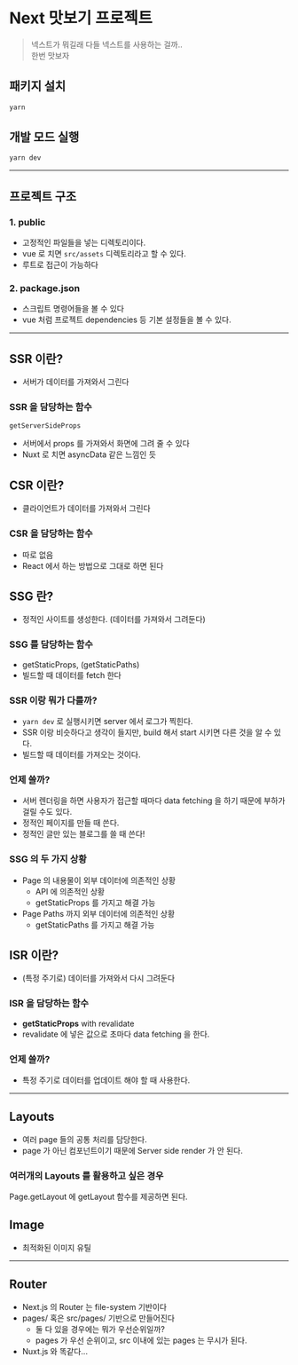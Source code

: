 # Next 맛보기 프로젝트

> 넥스트가 뭐길래 다들 넥스트를 사용하는 걸까..  
> 한번 맛보자

## 패키지 설치

```sh
yarn
```

## 개발 모드 실행

```sh
yarn dev
```

---

## 프로젝트 구조

### 1. public

- 고정적인 파일들을 넣는 디렉토리이다.
- vue 로 치면 `src/assets` 디렉토리라고 할 수 있다.
- 루트로 접근이 가능하다

### 2. package.json

- 스크립트 명령어들을 볼 수 있다
- vue 처럼 프로젝트 dependencies 등 기본 설정들을 볼 수 있다.

---

## SSR 이란?

- 서버가 데이터를 가져와서 그린다

### SSR 을 담당하는 함수

`getServerSideProps`

- 서버에서 props 를 가져와서 화면에 그려 줄 수 있다
- Nuxt 로 치면 asyncData 같은 느낌인 듯

## CSR 이란?

- 클라이언트가 데이터를 가져와서 그린다

### CSR 을 담당하는 함수

- 따로 없음
- React 에서 하는 방법으로 그대로 하면 된다

## SSG 란?

- 정적인 사이트를 생성한다. (데이터를 가져와서 그려둔다)

### SSG 를 담당하는 함수

- getStaticProps, (getStaticPaths)
- 빌드할 때 데이터를 fetch 한다

### SSR 이랑 뭐가 다를까?

- `yarn dev` 로 실행시키면 server 에서 로그가 찍힌다.
- SSR 이랑 비슷하다고 생각이 들지만, build 해서 start 시키면 다른 것을 알 수 있다.
- 빌드할 때 데이터를 가져오는 것이다.

### 언제 쓸까?

- 서버 렌더링을 하면 사용자가 접근할 때마다 data fetching 을 하기 때문에 부하가 걸릴 수도 있다.
- 정적인 페이지를 만들 때 쓴다.
- 정적인 글만 있는 블로그를 쓸 때 쓴다!

### SSG 의 두 가지 상황

- Page 의 내용물이 외부 데이터에 의존적인 상황
  - API 에 의존적인 상황
  - getStaticProps 를 가지고 해결 가능
- Page Paths 까지 외부 데이터에 의존적인 상황
  - getStaticPaths 를 가지고 해결 가능

## ISR 이란?

- (특정 주기로) 데이터를 가져와서 다시 그려둔다

### ISR 을 담당하는 함수

- **getStaticProps** with revalidate
- revalidate 에 넣은 값으로 초마다 data fetching 을 한다.

### 언제 쓸까?

- 특정 주기로 데이터를 업데이트 해야 할 때 사용한다.

---

## Layouts

- 여러 page 들의 공통 처리를 담당한다.
- page 가 아닌 컴포넌트이기 때문에 Server side render 가 안 된다.

### 여러개의 Layouts 를 활용하고 싶은 경우

Page.getLayout 에 getLayout 함수를 제공하면 된다.

## Image

- 최적화된 이미지 유틸

---

## Router

- Next.js 의 Router 는 file-system 기반이다
- pages/ 혹은 src/pages/ 기반으로 만들어진다
  - 둘 다 있을 경우에는 뭐가 우선순위일까?
  - pages 가 우선 순위이고, src 이내에 있는 pages 는 무시가 된다.
- Nuxt.js 와 똑같다...

